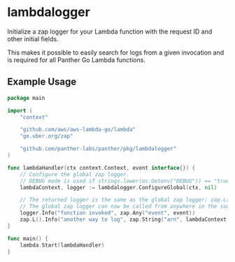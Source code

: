 # lambdalogger

Initialize a zap logger for your Lambda function with the request ID and other initial fields.

This makes it possible to easily search for logs from a given invocation and is required for all
Panther Go Lambda functions.

## Example Usage

```go
package main

import (
    "context"

    "github.com/aws/aws-lambda-go/lambda"
    "go.uber.org/zap"

    "github.com/panther-labs/panther/pkg/lambdalogger"
)

func lambdaHandler(ctx context.Context, event interface{}) {
    // Configure the global zap logger.
    // DEBUG mode is used if strings.lower(os.Getenv("DEBUG")) == "true".
    lambdaContext, logger := lambdalogger.ConfigureGlobal(ctx, nil)

    // The returned logger is the same as the global zap logger: zap.L()
    // The global zap logger can now be called from anywhere in the source code.
    logger.Info("function invoked", zap.Any("event", event))
    zap.L().Info("another way to log", zap.String("arn", lambdaContext.InvokedFunctionArn))
}

func main() {
    lambda.Start(lambdaHandler)
}
```
